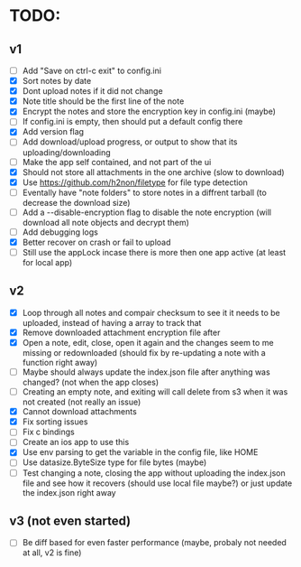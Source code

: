 # TODO:

## v1
 - [ ] Add "Save on ctrl-c exit" to config.ini
 - [x] Sort notes by date
 - [x] Dont upload notes if it did not change
 - [x] Note title should be the first line of the note
 - [x] Encrypt the notes and store the encryption key in config.ini (maybe)
 - [ ] If config.ini is empty, then should put a default config there
 - [x] Add version flag
 - [ ] Add download/upload progress, or output to show that its uploading/downloading
 - [ ] Make the app self contained, and not part of the ui
 - [x] Should not store all attachments in the one archive (slow to download)
 - [x] Use https://github.com/h2non/filetype for file type detection
 - [ ] Eventally have "note folders" to store notes in a diffrent tarball (to decrease the download size)
 - [ ] Add a --disable-encryption flag to disable the note encryption (will download all note objects and decrypt them)
 - [ ] Add debugging logs
 - [x] Better recover on crash or fail to upload
 - [ ] Still use the appLock incase there is more then one app active (at least for local app)

## v2
 - [x] Loop through all notes and compair checksum to see it it needs to be uploaded, instead of having a array to track that
 - [x] Remove downloaded attachment encryption file after
 - [x] Open a note, edit, close, open it again and the changes seem to me missing or redownloaded (should fix by re-updating a note with a function right away)
 - [ ] Maybe should always update the index.json file after anything was changed? (not when the app closes)
 - [ ] Creating an empty note, and exiting will call delete from s3 when it was not created (not really an issue)
 - [x] Cannot download attachments
 - [x] Fix sorting issues
 - [ ] Fix c bindings
 - [ ] Create an ios app to use this
 - [x] Use env parsing to get the variable in the config file, like HOME
 - [ ] Use datasize.ByteSize type for file bytes (maybe)
 - [ ] Test changing a note, closing the app without uploading the index.json file and see how it recovers (should use local file maybe?) or just update the index.json right away

## v3 (not even started)
 - [ ] Be diff based for even faster performance (maybe, probaly not needed at all, v2 is fine)


